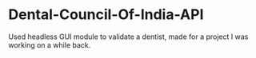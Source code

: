 # Dental-Council-Of-India-API
Used headless GUI module to validate a dentist, made for a project I was working on a while back.
